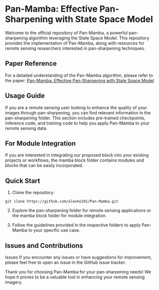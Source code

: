 # Pan-Mamba: Effective Pan-Sharpening with State Space Model
Welcome to the official repository of Pan-Mamba, a powerful pan-sharpening algorithm leveraging the State Space Model. This repository provides the implementation of Pan-Mamba, along with resources for remote sensing researchers interested in pan-sharpening techniques.
## Paper Reference
For a detailed understanding of the Pan-Mamba algorithm, please refer to the paper:
[Pan-Mamba: Effective Pan-Sharpening with State Space Model](https://arxiv.org/abs/2402.12192)

## Usage Guide
If you are a remote sensing user looking to enhance the quality of your images through pan-sharpening, you can find relevant information in the pan-sharpening folder. This section includes pre-trained checkpoints, inference code, and training code to help you apply Pan-Mamba to your remote sensing data.

## For Module Integration
If you are interested in integrating our proposed block into your existing projects or workflows, the mamba block folder contains modules and blocks that can be easily incorporated. 

## Quick Start
1. Clone the repository:

```
git clone https://github.com/alexhe101/Pan-Mamba.git
```
2. Explore the pan-sharpening folder for remote sensing applications or the mamba block folder for module integration.

3. Follow the guidelines provided in the respective folders to apply Pan-Mamba to your specific use case.

## Issues and Contributions
Issues 
If you encounter any issues or have suggestions for improvement, please feel free to open an issue in the GitHub issue tracker. 


Thank you for choosing Pan-Mamba for your pan-sharpening needs! We hope it proves to be a valuable tool in enhancing your remote sensing imagery.
